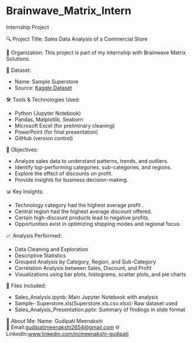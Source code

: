 # Brainwave_Matrix_Intern
Internship Project

🔍 Project Title:
Sales Data Analysis of a Commercial Store

🏢 Organization:
This project is part of my internship with Brainwave Matrix Solutions.

📁 Dataset:
- Name: Sample Superstore
- Source: [Kaggle Dataset](https://www.kaggle.com/datasets/)

🛠️ Tools & Technologies Used:
- Python (Jupyter Notebook)
- Pandas, Matplotlib, Seaborn
- Microsoft Excel (for preliminary cleaning)
- PowerPoint (for final presentation)
- GitHub (version control)

📌 Objectives:
- Analyze sales data to understand patterns, trends, and outliers.
- Identify top-performing categories, sub-categories, and regions.
- Explore the effect of discounts on profit.
- Provide insights for business decision-making.

📊 Key Insights:
- Technology category had the highest average profit .
- Central region had the highest average discount offered.
- Certain high-discount products lead to negative profits.
- Opportunities exist in optimizing shipping modes and regional focus.

📈 Analysis Performed:
- Data Cleaning and Exploration
- Descriptive Statistics
- Grouped Analysis by Category, Region, and Sub-Category
- Correlation Analysis between Sales, Discount, and Profit
- Visualizations using bar plots, histograms, scatter plots, and pie charts

📎 Files Included:
- Sales_Analysis.ipynb: Main Jupyter Notebook with analysis
- Sample- Superstore.xls(Superstore.xls.csv.xlsx): Raw dataset used
- Sales_Analysis_Presentation.pptx: Summary of findings in slide format

  
🙋 About Me:
   Name: Gudipati Meenakshi  
  📧 Email:gudipatimeenakshi2654@gmail.com
  🌐 LinkedIn:www.linkedin.com/in/meenakshi-gudipati
